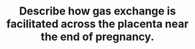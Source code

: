 ---
title: "Describe how gas exchange is facilitated across the placenta near the end of pregnancy."
entityType: SAQ
exam: PEX
college: CICM
year: 2008
sitting: B
question: 22
passRate: 60
EC_expectedDomains:
- "Candidates were expected to cover the basic principles of gaseous diffusion across the placenta, with reference to: Both oxygen and carbon dioxide; Fick’s Law, including placental area and thickness, and relative gas tensions and solubilities; Changes in maternal and foetal blood flow approaching term; Approximate values for maternal and foetal gas tensions and content; The differences between foetal and maternal haemoglobin, quantitative and qualitative; The double-Bohr and double-Haldane effects; Relative maternal hyperventilation and it’s effects on arterial gas tensions and how these influence foetal transfer."
- "A good answer would also include a description of the physical arrangement of maternal sinuses and foetal capillaries; labelled dissociation curves for O2 and CO2 detailing the differences between maternal and foetal Hb; a placental gas exchange diagram, showing foetal and maternal arterial and venous gas tensions and content values."
resources:
- "Review of Medical Physiology / W F Ganong – 22nd ed Chapter 32."
- "Nunn’s Applied Respiratory Physiology / A B Lumb & J F Lunn - 6th ed"
---